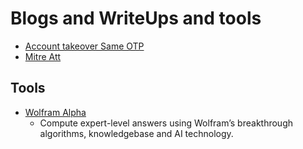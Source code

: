 # Blogs and WriteUps and tools

* [Account takeover Same OTP](https://medium.com/@raxomara/account-takeover-same-otp-81bfba35d9b3)
* [Mitre Att](https://infosecwriteups.com/understanding-the-mitre-att-ck-framework-a-comprehensive-overview-c1499d195da0)

## Tools
* [Wolfram Alpha](https://www.wolframalpha.com/)
  * Compute expert-level answers using Wolfram’s breakthrough algorithms, knowledgebase and AI technology.
